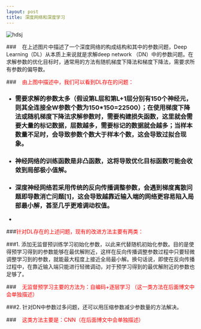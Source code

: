 ```yaml
---
layout: post
title: 深度网络和深度学习
---
```

![hdsj](../../../../images/DN-1.jpg)
 
###&nbsp;&nbsp;&nbsp;&nbsp;在上述图片中描述了一个深度网络的构成结构和其中的参数问题，Deep Learning（DL）从本质上来说就是求解deep network （DN）中的参数问题。在求解参数的优化目标时，通常用的方法有随机梯度下降法和梯度下降法，需要求所有参数的偏导数。
   
###<font color='red'>&nbsp;&nbsp;&nbsp;&nbsp;由上图中描述中，我们可以看到DL存在的问题： </font>  
- <h3>需要求解的参数太多（假设第L层和第L+1层分别有150个神经元，则其全连接全W参数个数为150*150=22500）；在使用梯度下降法或随机梯度下降法求解参数时，需要构建损失函数，这里就会需要大量的标记数据，层数越多，需要标记的数据就会越多；当样本数量不足时，会导致参数个数大于样本个数，这会导致过拟合现象。</h3>   
- <h3>神经网络的训练函数是非凸函数，这将导致优化目标函数可能会收敛到局部极小值解。</h3>
- <h3>深度神经网络若采用传统的反向传播调整参数，会遇到梯度离散问题即导数消亡问题[1]，这会导致越靠近输入端的网络更容易陷入局部最小解，甚至几乎更难调动权值。</h3>  
- 
###<font color='red'>针对DL存在的上述问题，现有的改进方法主要有两类：</font>  
 
###1. 添加无监督预训练学习初始化参数，以此来代替随机初始化参数。目的是使得预学习得到的参数能够在最优解附近，这样在反向传播调整参数过程中只要轻微调整学习到的参数，就能最大程度上接近全局最小解。换句话说，即使在反向传播过程中，在靠近输入端只能进行轻微调动，对于预学习得到的最优解附近的参数也足够了。   

###<font color='red'>&nbsp;&nbsp;&nbsp;&nbsp;无监督预学习主要的方法为：自编码+逐层学习 （这一类方法在后面博文中会单独描述）</font>
   
###2. 针对DN中参数过多问题，还可以用压缩参数减少参数量的方法解决。
  
###&nbsp;&nbsp;&nbsp;&nbsp;<font color='red'>这类方法主要是：CNN（在后面博文中会单独描述）</font>